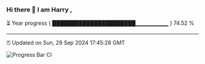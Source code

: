 ### Hi there 👋 I am Harry , 

⏳ Year progress { ██████████████████████▁▁▁▁▁▁▁▁ } 74.52 %

---

⏰ Updated on Sun, 29 Sep 2024 17:45:28 GMT

![Progress Bar CI](https://github.com/duykhang68/duykhang68/workflows/Progress%20Bar%20CI/badge.svg)
